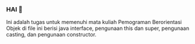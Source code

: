 ### HAI 👋
Ini adalah tugas untuk memenuhi mata kuliah Pemograman Berorientasi Objek
di file ini berisi java interface, pengunaan this dan super, pengunaan casting, dan pengunaan constructor.
